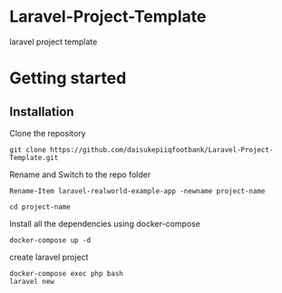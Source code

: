 # Laravel-Project-Template
laravel project template

# Getting started

## Installation

Clone the repository

    git clone https://github.com/daisukepiiqfootbank/Laravel-Project-Template.git

Rename and Switch to the repo folder

    Rename-Item laravel-realworld-example-app -newname project-name

    cd project-name

Install all the dependencies using docker-compose

    docker-compose up -d

create laravel project

    docker-compose exec php bash
    laravel new



